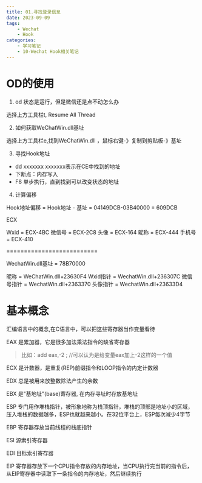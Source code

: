 ```yaml
---
title: 01.寻找登录信息
date: 2023-09-09
tags: 
	- Wechat
	- Hook
categories:
	- 学习笔记
	- 10-Wechat Hook相关笔记
---
```


# OD的使用

1. od 状态是运行，但是微信还是点不动怎么办

选择上方工具栏t, Resume All Thread


2. 如何获取WeChatWin.dll基址

选择上方工具栏e,找到WeChatWin.dll ，鼠标右键-》复制到剪贴板-》基址

3. 寻找Hook地址

- dd xxxxxxx    xxxxxxx表示在CE中找到的地址
- 下断点：内存写入
- F8 单步执行，直到找到可以改变状态的地址

4. 计算偏移

Hook地址偏移 = Hook地址 - 基址
			= 04149DCB-03B40000
            = 609DCB

ECX

Wxid = ECX-4BC
微信号 = ECX-2C8
头像 = ECX-164
昵称 = ECX-444
手机号 = ECX-410

==========================

WechatWin.dll基址 = 78B70000


昵称 = WeChatWin.dll+23630F4
Wxid指针 = WechatWin.dll+236307C 
微信号指针 = WechatWin.dll+2363370
头像指针 = WechatWin.dll+23633D4

# 基本概念

汇编语言中的概念,在C语言中，可以把这些寄存器当作变量看待

EAX 是累加器，它是很多加法乘法指令的缺省寄存器
> 比如：add eax,-2 ;   //可以认为是给变量eax加上-2这样的一个值

ECX 是计数器，是重复(REP)前缀指令和LOOP指令的内定计数器

EDX 总是被用来放整数除法产生的余数

EBX 是"基地址"(base)寄存器, 在内存寻址时存放基地址

ESP 专门用作堆栈指针，被形象地称为栈顶指针，堆栈的顶部是地址小的区域，压入堆栈的数据越多，ESP也就越来越小。在32位平台上，ESP每次减少4字节

EBP 寄存器存放当前线程的栈底指针

ESI 源索引寄存器 

EDI 目标索引寄存器

EIP 寄存器存放下一个CPU指令存放的内存地址，当CPU执行完当前的指令后，从EIP寄存器中读取下一条指令的内存地址，然后继续执行


